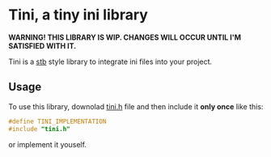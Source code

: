 # Tini, a tiny ini library

**WARNING! THIS LIBRARY IS WIP. CHANGES WILL OCCUR UNTIL I'M SATISFIED WITH IT.**

Tini is a [stb] style library to integrate ini files into your project.

## Usage

To use this library, downolad [tini.h] file and then include it **only once** like this:

```c
#define TINI_IMPLEMENTATION
#include "tini.h"
```

or implement it youself.

<!--{ Links }------------------------------------------------------------------>

[stb]: https://github.com/nothings/stb
[tini.h]: https://github.com/DominikMarcinowski/tini/blob/main/tini.h
